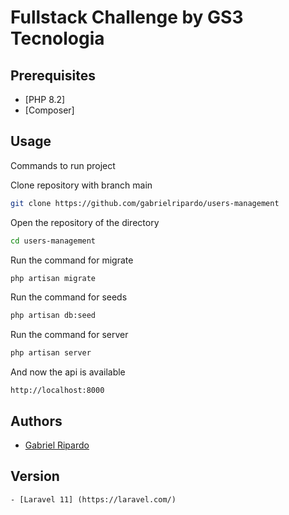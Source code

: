 Fullstack Challenge by GS3 Tecnologia
============

## Prerequisites 
- [PHP 8.2]
- [Composer]

## Usage
Commands to run project

Clone repository with branch main
```bash
git clone https://github.com/gabrielripardo/users-management
```
Open the repository of the directory
```bash
cd users-management
```
Run the command for migrate
```bash
php artisan migrate
```

Run the command for seeds
```bash
php artisan db:seed
```

Run the command for server
```bash
php artisan server
```

And now the api is available
```
http://localhost:8000
```

## Authors

- [Gabriel Ripardo](https://github.com/gabrielripardo/)

## Version
    - [Laravel 11] (https://laravel.com/)
